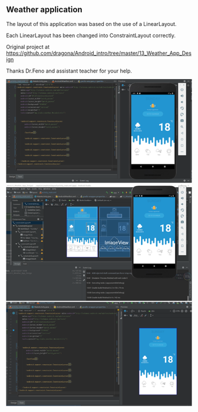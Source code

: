 ## Weather application

The layout of this application was based on the use of a LinearLayout. 

Each LinearLayout has been changed into ConstraintLayout correctly.

Original project at https://github.com/dragona/Android_intro/tree/master/13_Weather_App_Design

Thanks Dr.Feno and assistant teacher for your help.

![Design](constraintlayout3.png)
![Design](constraintlayout.png)
![Design](constraintlayout2.png)

